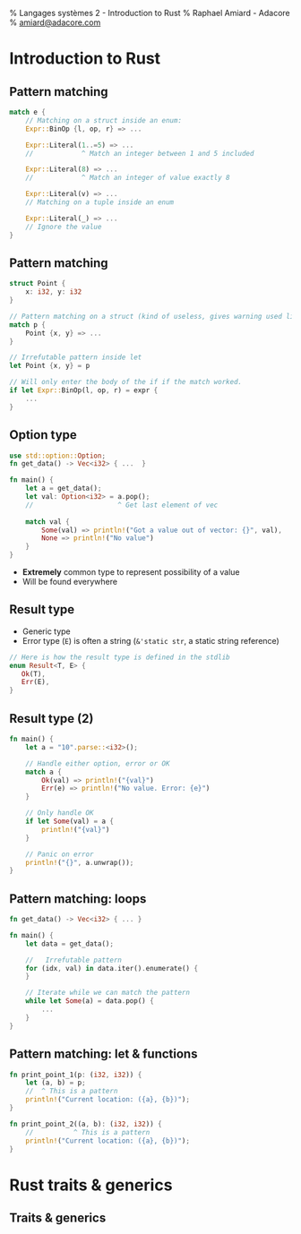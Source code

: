% Langages systèmes 2 - Introduction to Rust
% Raphael Amiard - Adacore
% amiard@adacore.com

# Introduction to Rust

## Pattern matching

```rust
match e {
    // Matching on a struct inside an enum:
    Expr::BinOp {l, op, r} => ...

    Expr::Literal(1..=5) => ...
    //            ^ Match an integer between 1 and 5 included

    Expr::Literal(8) => ...
    //            ^ Match an integer of value exactly 8

    Expr::Literal(v) => ...
    // Matching on a tuple inside an enum

    Expr::Literal(_) => ...
    // Ignore the value
}
```

## Pattern matching

```rust
struct Point {
    x: i32, y: i32
}

// Pattern matching on a struct (kind of useless, gives warning used like that)
match p {
    Point {x, y} => ...
}

// Irrefutable pattern inside let
let Point {x, y} = p

// Will only enter the body of the if if the match worked.
if let Expr::BinOp(l, op, r) = expr {
    ...
}
```

## Option type

```rust
use std::option::Option;
fn get_data() -> Vec<i32> { ...  }

fn main() {
    let a = get_data();
    let val: Option<i32> = a.pop();
    //                     ^ Get last element of vec
    
    match val {
        Some(val) => println!("Got a value out of vector: {}", val),
        None => println!("No value")
    }
}
```

* **Extremely** common type to represent possibility of a value
* Will be found everywhere

## Result type

* Generic type
* Error type (`E`) is often a string (`&'static str`, a static string reference)

```rust
// Here is how the result type is defined in the stdlib
enum Result<T, E> {
   Ok(T),
   Err(E),
}
```

## Result type (2)

```rust
fn main() {
    let a = "10".parse::<i32>();

    // Handle either option, error or OK
    match a {
        Ok(val) => println!("{val}")
        Err(e) => println!("No value. Error: {e}")
    }

    // Only handle OK
    if let Some(val) = a {
        println!("{val}")
    }

    // Panic on error
    println!("{}", a.unwrap());
}
```

## Pattern matching: loops

```rust
fn get_data() -> Vec<i32> { ... }

fn main() {
    let data = get_data();

    //   Irrefutable pattern
    for (idx, val) in data.iter().enumerate() {
    }

    // Iterate while we can match the pattern
    while let Some(a) = data.pop() {
        ...
    }
}
```

## Pattern matching: let & functions

```rust
fn print_point_1(p: (i32, i32)) {
    let (a, b) = p;
    //  ^ This is a pattern
    println!("Current location: ({a}, {b})");
}

fn print_point_2((a, b): (i32, i32)) {
    //          ^ This is a pattern
    println!("Current location: ({a}, {b})");
}
```

# Rust traits & generics

## Traits & generics